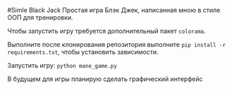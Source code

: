 #Simle Black Jack
Простая игра Блэк Джек, написанная мною в стиле ООП для тренировки.

Чтобы запустить игру требуется дополнительный пакет `colorama`.

Выполните после клонирования репозитория выполните `pip install -r requirements.txt`, чтобы установить зависимости.

Запустить игру: `python mane_game.py`

В будущем для игры планирую сделать графический интерфейс
